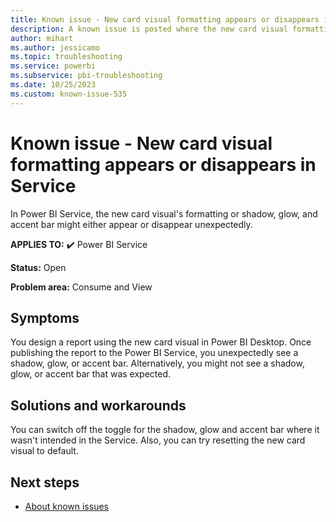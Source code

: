 ```yaml
---
title: Known issue - New card visual formatting appears or disappears in Service
description: A known issue is posted where the new card visual formatting appears or disappears in Service
author: mihart
ms.author: jessicamo
ms.topic: troubleshooting
ms.service: powerbi
ms.subservice: pbi-troubleshooting
ms.date: 10/25/2023
ms.custom: known-issue-535
---
```


# Known issue - New card visual formatting appears or disappears in Service

In Power BI Service, the new card visual's formatting or shadow, glow, and accent bar might either appear or disappear unexpectedly.

**APPLIES TO:** ✔️ Power BI Service

**Status:** Open

**Problem area:** Consume and View

## Symptoms

You design a report using the new card visual in Power BI Desktop.  Once publishing the report to the Power BI Service, you unexpectedly see a shadow, glow, or accent bar.  Alternatively, you might not see a shadow, glow, or accent bar that was expected.

## Solutions and workarounds

You can switch off the toggle for the shadow, glow and accent bar where it wasn't intended in the Service.  Also, you can try resetting the new card visual to default.

## Next steps

- [About known issues](/power-bi/troubleshoot/known-issues/power-bi-known-issues)
